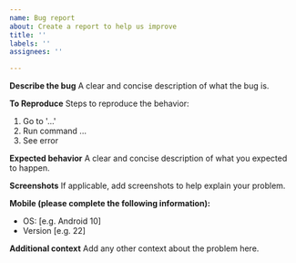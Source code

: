 ```yaml
---
name: Bug report
about: Create a report to help us improve
title: ''
labels: ''
assignees: ''

---
```


**Describe the bug**
A clear and concise description of what the bug is.

**To Reproduce**
Steps to reproduce the behavior:
1. Go to '...'
2. Run command ...
3. See error


**Expected behavior**
A clear and concise description of what you expected to happen.

**Screenshots**
If applicable, add screenshots to help explain your problem.

**Mobile (please complete the following information):**
 - OS: [e.g. Android 10]
 - Version [e.g. 22]

**Additional context**
Add any other context about the problem here.